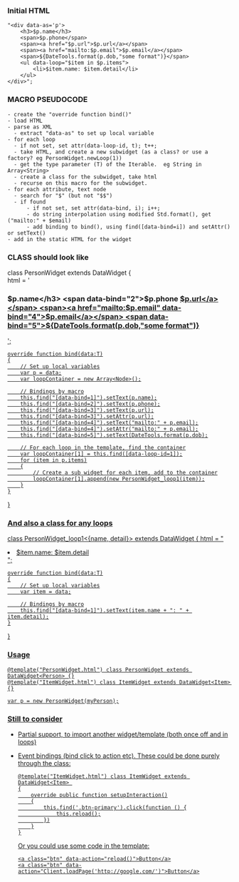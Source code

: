 ### Initial HTML

    "<div data-as='p'>
        <h3>$p.name</h3>
        <span>$p.phone</span>
        <span><a href="$p.url">$p.url</a></span>
        <span><a href="mailto:$p.email">$p.email</a></span>
        <span>${DateTools.format(p.dob,"some format")}</span>
        <ul data-loop="$item in $p.items">
            <li>$item.name: $item.detail</li>
        </ul>
    </div>"; 

### MACRO PSEUDOCODE
    
    - create the "override function bind()"
    - load HTML
    - parse as XML
      - extract "data-as" to set up local variable
    - for each loop
      - if not set, set attr(data-loop-id, t); t++;
      - take HTML, and create a new subwidget (as a class? or use a factory? eg PersonWidget.newLoop(1))
      - get the type parameter (T) of the Iterable.  eg String in Array<String>
      - create a class for the subwidget, take html
      - recurse on this macro for the subwidget.
    - for each attribute, text node
      - search for "$" (but not "$$")
      - if found
          - if not set, set attr(data-bind, i); i++;
          - do string interpolation using modified Std.format(), get ("mailto:" + $email)
          - add binding to bind(), using find([data-bind=i]) and setAttr() or setText()
    - add in the static HTML for the widget

### CLASS should look like

class PersonWidget extends DataWidget
{   
    html = '<div>
        <h3 data-bind="1">$p.name</h3>
        <span data-bind="2">$p.phone</span>
        <span><a href="$p.url" data-bind="3">$p.url</a></span>
        <span><a href="mailto:$p.email" data-bind="4">$p.email</a></span>
        <span data-bind="5">${DateTools.format(p.dob,"some format")}</span>
        <ul data-loop-id="1">
        </ul>
    </div>';

    override function bind(data:T)
    {
        // Set up local variables
        var p = data;
        var loopContainer = new Array<Node>();

        // Bindings by macro
        this.find("[data-bind=1]").setText(p.name);
        this.find("[data-bind=2]").setText(p.phone);
        this.find("[data-bind=3]").setText(p.url);
        this.find("[data-bind=3]").setAttr(p.url);
        this.find("[data-bind=4]").setText("mailto:" + p.email);
        this.find("[data-bind=4]").setAttr("mailto:" + p.email);
        this.find("[data-bind=5]").setText(DateTools.format(p.dob);

        // For each loop in the template, find the container
        var loopContainer[1] = this.find([data-loop-id=1]);
        for (item in p.items)
        {
            // Create a sub widget for each item, add to the container
            loopContainer[1].append(new PersonWidget_loop1(item));
        }
    }
}

### And also a class for any loops

class PersonWidget_loop1<{name, detail}> extends DataWidget<T>
{
    html = "<li data-bind="1">$item.name: $item.detail</li>";

    override function bind(data:T)
    {
        // Set up local variables
        var item = data;

        // Bindings by macro
        this.find("[data-bind=1]").setText(item.name + ": " + item.detail);
    }
}

### Usage

    @template("PersonWidget.html") class PersonWidget extends DataWidget<Person> {}
    @template("ItemWidget.html") class ItemWidget extends DataWidget<Item> {}

    var p = new PersonWidget(myPerson);

### Still to consider

 * Partial support, to import another widget/template (both once off and in loops)
 * Event bindings (bind click to action etc).  These could be done purely through the class:

       @template("ItemWidget.html") class ItemWidget extends DataWidget<Item> 
       {
           override public function setupInteraction()
           {
               this.find('.btn-primary').click(function () {
                   this.reload();
               })
           }
       }

   Or you could use some code in the template:

       <a class="btn" data-action="reload()">Button</a>
       <a class="btn" data-action="Client.loadPage('http://google.com/')">Button</a>